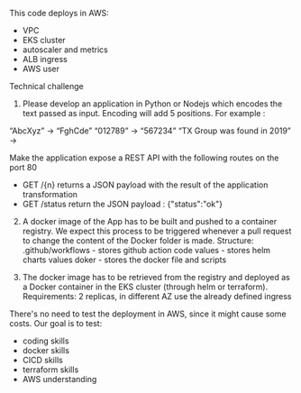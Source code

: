 This code deploys in AWS:
- VPC
- EKS cluster
- autoscaler and metrics
- ALB ingress
- AWS user

Technical challenge

1) Please develop an application in Python or Nodejs which encodes the text passed as input.
Encoding will add 5 positions. For example :

“AbcXyz” -> “FghCde”
“012789” -> “567234”
“TX Group was found in 2019” ->

Make the application expose a REST API with the following routes on the port 80
- GET /{n} returns a JSON payload with the result of the application transformation
- GET /status return the JSON payload : {"status":"ok"}
 
2) A docker image of the App has to be built and pushed to a container registry. We expect this process to be triggered whenever a pull request to change the content of the Docker folder is made.
Structure:
	.github/workflows - stores github action code
	values - stores helm charts values
	doker - stores the docker file and scripts
 
3) The docker image has to be retrieved from the registry and deployed as a Docker container in the EKS cluster (through helm or terraform).
Requirements:
	2 replicas, in different AZ
	use the already defined ingress

There's no need to test the deployment in AWS, since it might cause some costs. Our goal is to test:
- coding skills
- docker skills
- CICD skills
- terraform skills
- AWS understanding






